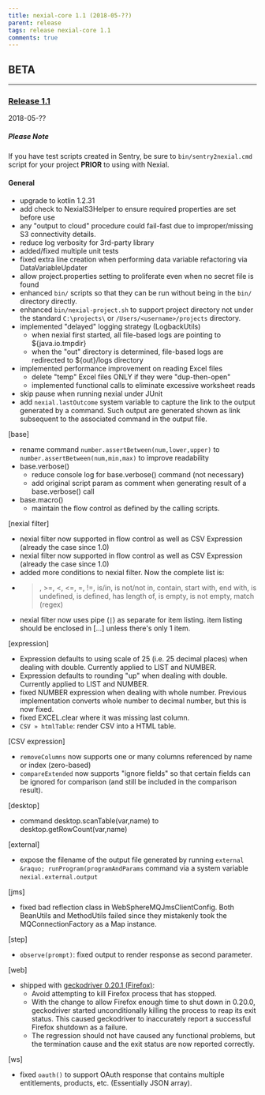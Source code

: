 ```yaml
---
title: nexial-core 1.1 (2018-05-??)
parent: release
tags: release nexial-core 1.1
comments: true
---
```



## BETA

--------------------------------------------------

### <a href="https://github.com/nexiality/nexial-core/releases/tag/nexial-core-1.1" class="external-link" target="_nexial_target">Release 1.1</a>
2018-05-??


##### Please Note
If you have test scripts created in Sentry, be sure to `bin/sentry2nexial.cmd` script for your project **PRIOR** to 
using with Nexial.


#### General
- upgrade to kotlin 1.2.31
- add check to NexialS3Helper to ensure required properties are set before use
- any "output to cloud" procedure could fail-fast due to improper/missing S3 connectivity details.
- reduce log verbosity for 3rd-party library
- added/fixed multiple unit tests
- fixed extra line creation when performing data variable refactoring via DataVariableUpdater 
- allow project.properties setting to proliferate even when no secret file is found
- enhanced `bin/` scripts so that they can be run without being in the `bin/` directory directly.
- enhanced `bin/nexial-project.sh` to support project directory not under the standard `C:\projects\` or 
  `/Users/<username>/projects` directory.
- implemented "delayed" logging strategy (LogbackUtils)
  - when nexial first started, all file-based logs are pointing to ${java.io.tmpdir}
  - when the "out" directory is determined, file-based logs are redirected to ${out}/logs directory
- implemented performance improvement on reading Excel files
  - delete "temp" Excel files ONLY if they were "dup-then-open"
  - implemented functional calls to eliminate excessive worksheet reads
- skip pause when running nexial under JUnit
- add `nexial.lastOutcome` system variable to capture the link to the output generated by a command.  Such output are generated shown as link subsequent to the associated command in the output file.

[base]
- rename command `number.assertBetween(num,lower,upper)` to `number.assertBetween(num,min,max)` to improve readability
- base.verbose()
  - reduce console log for base.verbose() command (not necessary)
  - add original script param as comment when generating result of a base.verbose() call
- base.macro()
  - maintain the flow control as defined by the calling scripts.

[nexial filter]
- nexial filter now supported in flow control as well as CSV Expression (already the case since 1.0)
- nexial filter now supported in flow control as well as CSV Expression (already the case since 1.0)
- added more conditions to nexial filter. Now the complete list is:
 - >, >=, <, <=, =, !=, is/in, is not/not in, contain, start with, end with, is undefined, is defined, has length of, is empty, is not empty, match (regex)
- nexial filter now uses pipe (`|`) as separate for item listing.  item listing should be enclosed in [...] unless there's only 1 item.

[expression]
- Expression defaults to using scale of 25 (i.e. 25 decimal places) when dealing with double.  Currently applied to LIST and NUMBER.
- Expression defaults to rounding "up" when dealing with double.  Currently applied to LIST and NUMBER.
- fixed NUMBER expression when dealing with whole number.  Previous implementation converts whole number to decimal number, but this is now fixed.
- fixed EXCEL.clear where it was missing last column.
- `CSV » htmlTable`: render CSV into a HTML table.

[CSV expression]
- `removeColumns` now supports one or many columns referenced by name or index (zero-based)
- `compareExtended` now supports "ignore fields" so that certain fields can be ignored for comparison (and still be included in the comparison result).

[desktop]
- command desktop.scanTable(var,name) to desktop.getRowCount(var,name)

[external]
- expose the filename of the output file generated by running `external &raquo; runProgram(programAndParams` command via a system variable `nexial.external.output`

[jms]
- fixed bad reflection class in WebSphereMQJmsClientConfig.  Both BeanUtils and MethodUtils failed since they mistakenly took the MQConnectionFactory as a Map instance.

[step]
- `observe(prompt)`: fixed output to render response as second parameter.

[web]
- shipped with [geckodriver 0.20.1 (Firefox)](https://github.com/mozilla/geckodriver/blob/release/CHANGES.md#0201-2018-04-06):
	- Avoid attempting to kill Firefox process that has stopped.	
	- With the change to allow Firefox enough time to shut down in 0.20.0, geckodriver started unconditionally killing 
	  the process to reap its exit status. This caused geckodriver to inaccurately report a successful Firefox shutdown 
	  as a failure.
	- The regression should not have caused any functional problems, but the termination cause and the exit status are 
	  now reported correctly.

[ws]
- fixed `oauth()` to support OAuth response that contains multiple entitlements, products, etc. (Essentially JSON array).

